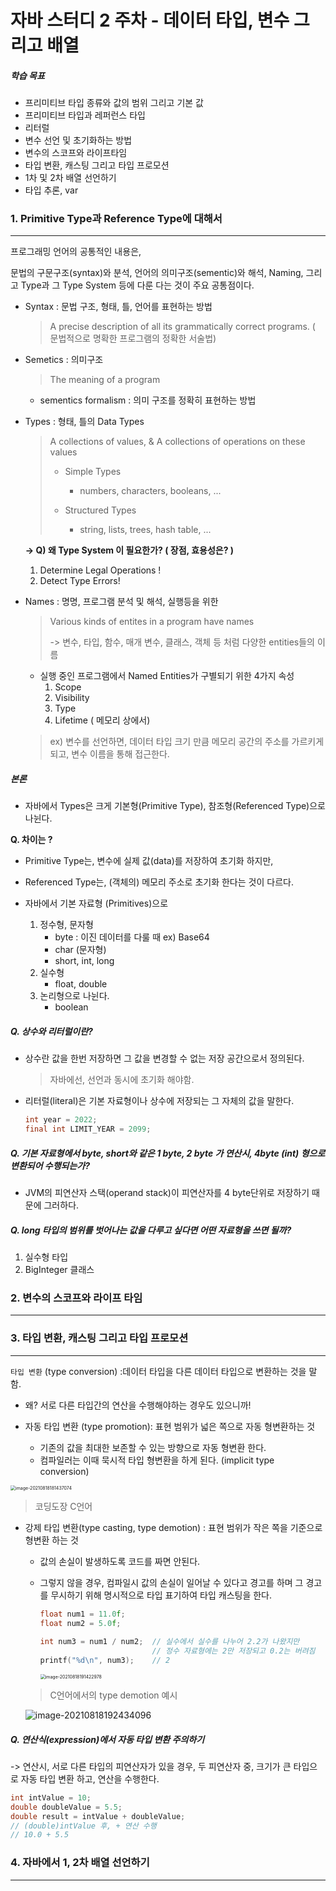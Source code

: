 # 자바 스터디 2 주차 - 데이터 타입, 변수 그리고 배열 



##### 학습 목표

- 프리미티브 타입 종류와 값의 범위 그리고 기본 값
- 프리미티브 타입과 레퍼런스 타입
- 리터럴
- 변수 선언 및 초기화하는 방법
- 변수의 스코프와 라이프타임
- 타입 변환, 캐스팅 그리고 타입 프로모션
- 1차 및 2차 배열 선언하기
- 타입 추론, var







### 1. Primitive Type과 Reference Type에 대해서

---



프로그래밍 언어의 공통적인 내용은, 

문법의 구문구조(syntax)와 분석, 언어의 의미구조(sementic)와 해석, Naming, 그리고 Type과 그 Type System 등에 다룬 다는 것이 주요 공통점이다.

- Syntax : 문법 구조, 형태, 틀, 언어를 표현하는 방법

  > A precise description of all its grammatically correct programs. ( 문법적으로 명확한 프로그램의 정확한 서술법)

- Semetics : 의미구조

  > The meaning of a program 

  - sementics formalism : 의미 구조를 정확히 표현하는 방법

    

- Types : 형태, 틀의 Data Types

  > A collections of values, & A collections of operations on these values 
  >
  > - Simple Types 
  >   - numbers, characters, booleans, ...
  >
  > - Structured Types
  >   - string, lists, trees, hash table, ...

  **-> Q) 왜 Type System 이 필요한가? ( 장점, 효용성은? )**

  	1. Determine Legal Operations !
   	2. Detect Type Errors! 

  

- Names : 명명, 프로그램 분석 및 해석, 실행등을 위한

  > Various kinds of entites in a program have names
  >
  > -> 변수, 타입, 함수, 매개 변수, 클래스, 객체 등 처럼 다양한 entities들의 이름

  - 실행 중인 프로그램에서 Named Entities가 구별되기 위한 4가지 속성 
    1. Scope
    2. Visibility
    3. Type
    4. Lifetime ( 메모리 상에서)

  > ex) 변수를 선언하면, 데이터 타입 크기 만큼 메모리 공간의 주소를 가르키게 되고, 변수 이름을 통해 접근한다.

  

##### 본론 

- 자바에서 Types은 크게 기본형(Primitive Type), 참조형(Referenced Type)으로 나뉜다.



**Q. 차이는 ?**

- Primitive Type는, 변수에 실제 값(data)를 저장하여 초기화 하지만, 
- Referenced Type는, (객체의) 메모리 주소로 초기화 한다는 것이 다르다.



- 자바에서 기본 자료형 (Primitives)으로 
  1. 정수형, 문자형
     - byte : 이진 데이터를 다룰 때 ex) Base64 
     - char (문자형)
     - short, int, long 
  2. 실수형
     - float, double
  3. 논리형으로 나뉜다.
     - boolean 



##### Q. 상수와 리터럴이란?

- 상수란 값을 한번 저장하면 그 값을 변경할 수 없는 저장 공간으로서 정의된다.

  > 자바에선, 선언과 동시에 초기화 해야함.

- 리터럴(literal)은 기본 자료형이나 상수에 저장되는 그 자체의 값을 말한다.

  ``` java
  int year = 2022;
  final int LIMIT_YEAR = 2099;
  ```





##### Q. 기본 자료형에서 byte, short와 같은 1 byte, 2 byte 가 연산시, 4byte (int) 형으로 변환되어 수행되는가?

- JVM의 피연산자 스택(operand stack)이 피연산자를 4 byte단위로 저장하기 때문에 그러하다. 



##### Q. long 타입의 범위를 벗어나는 값을 다루고 싶다면 어떤 자료형을 쓰면 될까?

1. 실수형 타입
2. BigInteger 클래스



### 2. 변수의 스코프와 라이프 타임

---





### 3. 타입 변환, 캐스팅 그리고 타입 프로모션

---

`타입 변환` (type conversion) :데이터 타입을 다른 데이터 타입으로 변환하는 것을 말함.

- 왜? 서로 다른 타입간의 연산을 수행해야하는 경우도 있으니까!



- 자동 타입 변환 (type promotion): 표현 범위가 넓은 쪽으로 자동 형변환하는 것
  - 기존의 값을 최대한 보존할 수 있는 방향으로 자동 형변환 한다. 
  - 컴파일러는 이때 묵시적 타입 형변환을 하게 된다. (implicit type conversion)

<img src="C:\Users\ChoiJunho\AppData\Roaming\Typora\typora-user-images\image-20210818181437074.png" alt="image-20210818181437074" style="zoom:50%;" />

> 코딩도장 C언어 



- 강제 타입 변환(type casting, type demotion) : 표현 범위가 작은 쪽을 기준으로 형변환 하는 것

  - 값의 손실이 발생하도록 코드를 짜면 안된다.

  - 그렇지 않을 경우, 컴파일시 값의 손실이 일어날 수 있다고 경고를 하며 그 경고를 무시하기 위해 명시적으로 타입 표기하여 타입 캐스팅을 한다.

    ``` c
    float num1 = 11.0f;
    float num2 = 5.0f;
     
    int num3 = num1 / num2;  // 실수에서 실수를 나누어 2.2가 나왔지만 
                             // 정수 자료형에는 2만 저장되고 0.2는 버려짐
    printf("%d\n", num3);    // 2
    ```

    <img src="C:\Users\ChoiJunho\AppData\Roaming\Typora\typora-user-images\image-20210818191422978.png" alt="image-20210818191422978" style="zoom:50%;" />

  > C언어에서의 type demotion 예시

  ![image-20210818192434096](C:\Users\ChoiJunho\AppData\Roaming\Typora\typora-user-images\image-20210818192434096.png)



##### Q. 연산식(expression)에서 자동 타입 변환 주의하기

-> 연산시, 서로 다른 타입의 피연산자가 있을 경우, 두 피연산자 중, 크기가 큰 타입으로 자동 타입 변환 하고, 연산을 수행한다.

``` java
int intValue = 10;
double doubleValue = 5.5;
double result = intValue + doubleValue; 
// (double)intValue 후, + 연산 수행
// 10.0 + 5.5 
```





### 4. 자바에서 1, 2차 배열 선언하기

---







